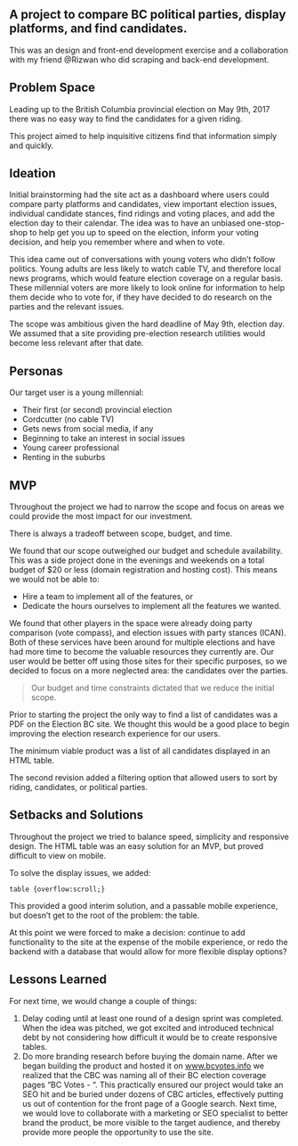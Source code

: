 ## A project to compare BC political parties, display platforms, and find candidates.

This was an design and front-end development exercise and a collaboration with my friend @Rizwan who did scraping and back-end development.

## Problem Space

Leading up to the British Columbia provincial election on May 9th, 2017 there was no easy way to find the candidates for a given riding.

This project aimed to help inquisitive citizens find that information simply and quickly.

## Ideation

Initial brainstorming had the site act as a dashboard where users could compare party platforms and candidates, view important election issues, individual candidate stances, find ridings and voting places, and add the election day to their calendar. The idea was to have an unbiased one-stop-shop to help get you up to speed on the election, inform your voting decision, and help you remember where and when to vote.

This idea came out of conversations with young voters who didn’t follow politics. Young adults are less likely to watch cable TV, and therefore local news programs, which would feature election coverage on a regular basis. These millennial voters are more likely to look online for information to help them decide who to vote for, if they have decided to do research on the parties and the relevant issues.

The scope was ambitious given the hard deadline of May 9th, election day. We assumed that a site providing pre-election research utilities would become less relevant after that date.

## Personas

Our target user is a young millennial:

- Their first (or second) provincial election
- Cordcutter (no cable TV)
- Gets news from social media, if any
- Beginning to take an interest in social issues
- Young career professional
- Renting in the suburbs

## MVP
Throughout the project we had to narrow the scope and focus on areas we could provide the most impact for our investment.

There is always a tradeoff between scope, budget, and time.


We found that our scope outweighed our budget and schedule availability. This was a side project done in the evenings and weekends on a total budget of $20 or less (domain registration and hosting cost). This means we would not be able to:

- Hire a team to implement all of the features, or
- Dedicate the hours ourselves to implement all the features we wanted.

We found that other players in the space were already doing party comparison (vote compass), and election issues with party stances (ICAN). Both of these services have been around for multiple elections and have had more time to become the valuable resources they currently are. Our user would be better off using those sites for their specific purposes, so we decided to focus on a more neglected area: the candidates over the parties.

> Our budget and time constraints dictated that we reduce the initial scope.

Prior to starting the project the only way to find a list of candidates was a PDF on the Election BC site. We thought this would be a good place to begin improving the election research experience for our users.

The minimum viable product was a list of all candidates displayed in an HTML table.

The second revision added a filtering option that allowed users to sort by riding, candidates, or political parties.

## Setbacks and Solutions
Throughout the project we tried to balance speed, simplicity and responsive design. The HTML table was an easy solution for an MVP, but proved difficult to view on mobile.

To solve the display issues, we added:

```
table {overflow:scroll;}
```

This provided a good interim solution, and a passable mobile experience, but doesn’t get to the root of the problem: the table.

At this point we were forced to make a decision: continue to add functionality to the site at the expense of the mobile experience, or redo the backend with a database that would allow for more flexible display options?

## Lessons Learned
For next time, we would change a couple of things:

1. Delay coding until at least one round of a design sprint was completed. When the idea was pitched, we got excited and introduced technical debt by not considering how difficult it would be to create responsive tables.
2. Do more branding research before buying the domain name. After we began building the product and hosted it on www.bcvotes.info we realized that the CBC was naming all of their BC election coverage pages “BC Votes - “. This practically ensured our project would take an SEO hit and be buried under dozens of CBC articles, effectively putting us out of contention for the front page of a Google search. Next time, we would love to collaborate with a marketing or SEO specialist to better brand the product, be more visible to the target audience, and thereby provide more people the opportunity to use the site.